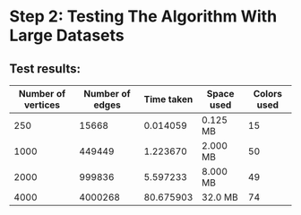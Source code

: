 # Step 2: Testing The Algorithm With Large Datasets
## Test results:

| Number of vertices | Number of edges | Time taken | Space used | Colors used |
| ------------------ | --------------- | ---------- | ---------- | ----------- |
| 250                | 15668           | 0.014059   | 0.125 MB   | 15          |
| 1000               | 449449          | 1.223670   | 2.000 MB   | 50          |
| 2000               | 999836          | 5.597233   | 8.000 MB   | 49          |
| 4000               | 4000268         | 80.675903  | 32.0  MB   | 74          |
